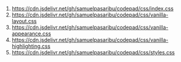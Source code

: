 <ol>
  <li><a href="https://cdn.jsdelivr.net/gh/samuelpasaribu/codepad/css/index.css">https://cdn.jsdelivr.net/gh/samuelpasaribu/codepad/css/index.css</a></li>
  <li><a href="https://cdn.jsdelivr.net/gh/samuelpasaribu/codepad/css/vanilla-layout.css">https://cdn.jsdelivr.net/gh/samuelpasaribu/codepad/css/vanilla-layout.css</a></li>
  <li><a href="https://cdn.jsdelivr.net/gh/samuelpasaribu/codepad/css/vanilla-appearance.css">https://cdn.jsdelivr.net/gh/samuelpasaribu/codepad/css/vanilla-appearance.css</a></li>
  <li><a href="https://cdn.jsdelivr.net/gh/samuelpasaribu/codepad/css/vanilla-highlighting.css">https://cdn.jsdelivr.net/gh/samuelpasaribu/codepad/css/vanilla-highlighting.css</a></li>
  <li><a href="https://cdn.jsdelivr.net/gh/samuelpasaribu/codepad/css/styles.css">https://cdn.jsdelivr.net/gh/samuelpasaribu/codepad/css/styles.css</a></li>
</ol>

